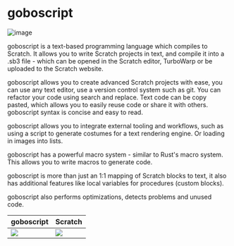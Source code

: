 # goboscript

![image](https://shields.io/crates/l/goboscript)

goboscript is a text-based programming language which compiles to Scratch. It allows
you to write Scratch projects in text, and compile it into a .sb3 file - which can be
opened in the Scratch editor, TurboWarp or be uploaded to the Scratch website.

goboscript allows you to create advanced Scratch projects with ease, you can use any
text editor, use a version control system such as git. You can refactor your code
using search and replace. Text code can be copy pasted, which allows you to easily reuse
code or share it with others. goboscript syntax is concise and easy to read.

goboscript allows you to integrate external tooling and workflows, such as using a
script to generate costumes for a text rendering engine. Or loading in images into
lists.

goboscript has a powerful macro system - similar to Rust's macro system. This allows
you to write macros to generate code.

goboscript is more than just an 1:1 mapping of Scratch blocks to text, it also has
additional features like local variables for procedures (custom blocks).

goboscript also performs optimizations, detects problems and unused code.

|goboscript|Scratch|
|---|---|
|![](https://media.discordapp.net/attachments/1129589844637667431/1221342945160986674/image.png?ex=66123b41&is=65ffc641&hm=7a9e2dc6d578bb23215bb870a5a9a2297b6b93aa7259dcb3c57030c112c73f23&=&format=webp&quality=lossless)|![](https://media.discordapp.net/attachments/1129589844637667431/1221343388117372980/image.png?ex=66123bab&is=65ffc6ab&hm=94597db42e084f4740f4134489cb8aa437611240f75d6125263d20163e94181b&=&format=webp&quality=lossless)|
